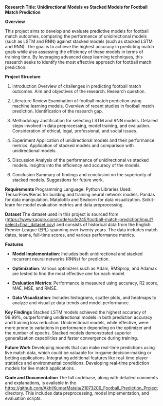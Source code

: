**Research Title: Unidirectional Models vs Stacked Models for Football Match Prediction**

**Overview**

This project aims to develop and evaluate predictive models for football
match outcomes, comparing the performance of unidirectional models (such
as LSTM and RNN) against stacked models (such as stacked LSTM and RNN).
The goal is to achieve the highest accuracy in predicting match goals
while also assessing the efficiency of these models in terms of training
time. By leveraging advanced deep learning techniques, this research
seeks to identify the most effective approach for football match
prediction.

**Project Structure**

1. Introduction
Overview of challenges in predicting football match outcomes.
Aim and objectives of the research.
Research question.

2. Literature Review
Examination of football match prediction using machine learning models.
Overview of recent studies in football match prediction.
Identification of the research gap.

3. Methodology
Justification for selecting LSTM and RNN models.
Detailed steps involved in data preprocessing, model training, and evaluation.
Consideration of ethical, legal, professional, and social issues.

4. Experiment
Application of unidirectional models and their performance metrics.
Application of stacked models and comparison with unidirectional models.

5. Discussion
Analysis of the performance of unidirectional vs stacked models.
Insights into the efficiency and accuracy of the models.

6. Conclusion
Summary of findings and conclusion on the superiority of stacked models.
Suggestions for future work.

**Requirements**
Programming Language: Python
Libraries Used:
TensorFlow/Keras for building and training neural network models.
Pandas for data manipulation.
Matplotlib and Seaborn for data visualization.
Scikit-learn for model evaluation metrics and data preprocessing.

**Dataset**
The dataset used in this project is sourced from (https://www.kaggle.com/code/saife245/football-match-prediction/input?select=final_dataset.csv)
 and consists of historical data from the English Premier League (EPL) spanning over twenty years. The data includes 
 match dates, teams, full-time scores, and various performance metrics.

**Features**

-   **Model Implementation**: Includes both unidirectional and stacked
    recurrent neural networks (RNNs) for prediction.

-   **Optimization**: Various optimizers such as Adam, RMSprop, and
    Adamax are tested to find the most effective one for each model.

-   **Evaluation Metrics**: Performance is measured using accuracy, R2
    score, MAE, MSE, and RMSE.

-   **Data Visualization**: Includes histograms, scatter plots, and
    heatmaps to analyze and visualize data trends and model performance.

**Key Findings**
Stacked LSTM models achieved the highest accuracy of 99.99%, outperforming unidirectional models in both prediction accuracy and training loss reduction.
Unidirectional models, while effective, were more prone to variations in performance depending on the optimizer and the number of epochs.
Stacked models demonstrated superior generalization capabilities and faster convergence during training.

**Future Work**
Developing models that can make real-time predictions using live match data, which could be 
valuable for in-game decision-making or betting applications.
Integrating additional features like real-time player statistics and environmental conditions.
Developing real-time prediction models for live match applications.

**Code and Documentation**
The full codebase, along with detailed comments and explanations, is available in the https://github.com/AkhilKumarMatala/21073209_Football_Prediction_Project directory. 
This includes data preprocessing, model implementation, and evaluation scripts.
